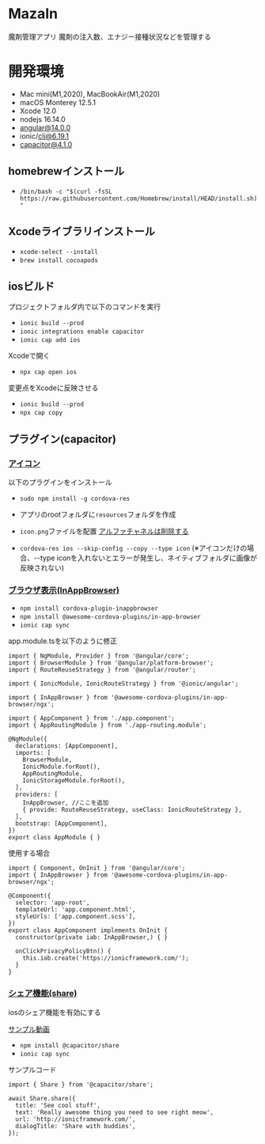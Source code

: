 # MazaIn
 魔剤管理アプリ
 魔剤の注入数、エナジー接種状況などを管理する

# 開発環境
- Mac mini(M1,2020), MacBookAir(M1,2020)
- macOS Monterey 12.5.1
- Xcode 12.0
- nodejs 16.14.0
- angular@14.0.0
- ionic/cli@6.19.1
- capacitor@4.1.0

## homebrewインストール
- `/bin/bash -c "$(curl -fsSL https://raw.githubusercontent.com/Homebrew/install/HEAD/install.sh)"` 

## Xcodeライブラリインストール
- `xcode-select --install`
- `brew install cocoapods`

## iosビルド
プロジェクトフォルダ内で以下のコマンドを実行
- `ionic build --prod`
- `ionic integrations enable capacitor`
- `ionic cap add ios`

Xcodeで開く
- `npx cap open ios`

変更点をXcodeに反映させる
- `ionic build --prod`
- `npx cap copy`

## プラグイン(capacitor)


### [アイコン](https://capacitorjs.com/docs/guides/splash-screens-and-icons)
以下のプラグインをインストール

- `sudo npm install -g cordova-res`

- アプリのrootフォルダに`resources`フォルダを作成
- `icon.png`ファイルを配置 [アルファチャネルは削除する](http://blog.be-style.jpn.com/article/105597923.html)
- `cordova-res ios --skip-config --copy --type icon` (※アイコンだけの場合、--type iconを入れないとエラーが発生し、ネイティブフォルダに画像が反映されない)


### [ブラウザ表示(InAppBrowser)](https://ionicframework.com/docs/native/in-app-browser)

- `npm install cordova-plugin-inappbrowser `
- `npm install @awesome-cordova-plugins/in-app-browser `
- `ionic cap sync`

app.module.tsを以下のように修正
```
import { NgModule, Provider } from '@angular/core';
import { BrowserModule } from '@angular/platform-browser';
import { RouteReuseStrategy } from '@angular/router';

import { IonicModule, IonicRouteStrategy } from '@ionic/angular';

import { InAppBrowser } from '@awesome-cordova-plugins/in-app-browser/ngx';

import { AppComponent } from './app.component';
import { AppRoutingModule } from './app-routing.module';

@NgModule({
  declarations: [AppComponent],
  imports: [
    BrowserModule,
    IonicModule.forRoot(),
    AppRoutingModule,
    IonicStorageModule.forRoot(),
  ],
  providers: [
    InAppBrowser, //ここを追加
    { provide: RouteReuseStrategy, useClass: IonicRouteStrategy },    
  ],
  bootstrap: [AppComponent],
})
export class AppModule { }
```


使用する場合
```
import { Component, OnInit } from '@angular/core';
import { InAppBrowser } from '@awesome-cordova-plugins/in-app-browser/ngx';

@Component({
  selector: 'app-root',
  templateUrl: 'app.component.html',
  styleUrls: ['app.component.scss'],
})
export class AppComponent implements OnInit {
  constructor(private iab: InAppBrowser,) { }

  onClickPrivacyPolicyBtn() {
    this.iab.create('https://ionicframework.com/');
  }
}
```

### [シェア機能(share)](https://capacitorjs.com/docs/apis/share)

iosのシェア機能を有効にする

[サンプル動画](https://www.youtube.com/watch?v=p7f6yamZxCk)

- `npm install @capacitor/share`
- `ionic cap sync`

サンプルコード
```
import { Share } from '@capacitor/share';

await Share.share({
  title: 'See cool stuff',
  text: 'Really awesome thing you need to see right meow',
  url: 'http://ionicframework.com/',
  dialogTitle: 'Share with buddies',
});
```